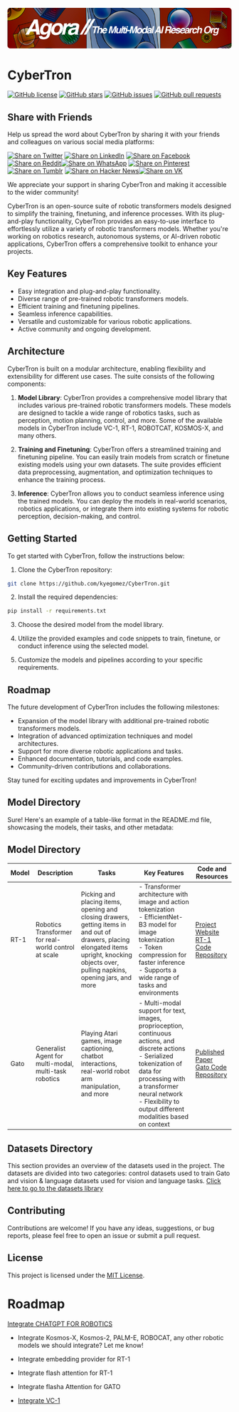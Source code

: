 [![Multi-Modality](agorabanner.png)](https://discord.gg/qUtxnK2NMf)


# CyberTron

[![GitHub license](https://img.shields.io/github/license/kyegomez/CyberTron)](https://github.com/kyegomez/CyberTron/blob/main/LICENSE)
[![GitHub stars](https://img.shields.io/github/stars/kyegomez/CyberTron)](https://github.com/kyegomez/CyberTron/stargazers)
[![GitHub issues](https://img.shields.io/github/issues/kyegomez/CyberTron)](https://github.com/kyegomez/CyberTron/issues)
[![GitHub pull requests](https://img.shields.io/github/issues-pr/kyegomez/CyberTron)](https://github.com/kyegomez/CyberTron/pulls)

## Share with Friends

Help us spread the word about CyberTron by sharing it with your friends and colleagues on various social media platforms:

[![Share on Twitter](https://img.shields.io/twitter/url?url=https%3A%2F%2Fgithub.com%2Fkyegomez%2FCyberTron)](https://twitter.com/intent/tweet?text=Check%20out%20CyberTron%2C%20an%20open-source%20suite%20of%20robotic%20transformers%20models%20for%20training%2C%20finetuning%2C%20and%20inference%20in%20robotics%20applications.%20%23CyberTron%20%23OpenSource%20%23Robotics%20%23AI%20%23MachineLearning&url=https%3A%2F%2Fgithub.com%2Fkyegomez%2FCyberTron) [![Share on LinkedIn](https://img.shields.io/badge/Share%20on-LinkedIn-blue)](https://www.linkedin.com/shareArticle?mini=true&url=https%3A%2F%2Fgithub.com%2Fkyegomez%2FCyberTron&title=CyberTron%20-%20Open-Source%20Suite%20of%20Robotic%20Transformers%20Models&summary=Check%20out%20CyberTron%2C%20an%20open-source%20suite%20of%20robotic%20transformers%20models%20for%20training%2C%20finetuning%2C%20and%20inference%20in%20robotics%20applications.&source=) [![Share on Facebook](https://img.shields.io/badge/Share%20on-Facebook-blue)](https://www.facebook.com/sharer.php?u=https%3A%2F%2Fgithub.com%2Fkyegomez%2FCyberTron&t=CyberTron%20-%20Open-Source%20Suite%20of%20Robotic%20Transformers%20Models) [![Share on Reddit](https://img.shields.io/badge/Share%20on-Reddit-orange)](https://www.reddit.com/submit?url=https%3A%2F%2Fgithub.com%2Fkyegomez%2FCyberTron&title=CyberTron%20-%20Open-Source%20Suite%20of%20Robotic%20Transformers%20Models)[![Share on WhatsApp](https://img.shields.io/badge/Share%20on-WhatsApp-green)](https://wa.me/?text=Check%20out%20CyberTron%2C%20an%20open-source%20suite%20of%20robotic%20transformers%20models%20for%20training%2C%20finetuning%2C%20and%20inference%20in%20robotics%20applications.%0A%0AGitHub%20Repository%3A%20https%3A%2F%2Fgithub.com%2Fkyegomez%2FCyberTron) [![Share on Pinterest](https://img.shields.io/badge/Share%20on-Pinterest-red)](https://www.pinterest.com/pin/create/button/?url=https%3A%2F%2Fgithub.com%2Fkyegomez%2FCyberTron&media=&description=CyberTron%20-%20Open-Source%20Suite%20of%20Robotic%20Transformers%20Models) [![Share on Tumblr](https://img.shields.io/badge/Share%20on-Tumblr-blue)](https://www.tumblr.com/share/link?url=https%3A%2F%2Fgithub.com%2Fkyegomez%2FCyberTron&name=CyberTron%20-%20Open-Source%20Suite%20of%20Robotic%20Transformers%20Models&description=Check%20out%20CyberTron%2C%20an%20open-source%20suite%20of%20robotic%20transformers%20models%20for%20training%2C%20finetuning%2C%20and%20inference%20in%20robotics%20applications.) [![Share on Hacker News](https://img.shields.io/badge/Share%20on-Hacker%20News-orange)](https://news.ycombinator.com/submitlink?u=https%3A%2F%2Fgithub.com%2Fkyegomez%2FCyberTron&t=CyberTron%20-%20Open-Source%20Suite%20of%20Robotic%20Transformers%20Models)[![Share on VK](https://img.shields.io/badge/Share%20on-VK-blue)](https://vk.com/share.php?url=https%3A%2F%2Fgithub.com%2Fkyegomez%2FCyberTron&title=CyberTron%20-%20Open-Source%20Suite%20of%20Robotic%20Transformers%20Models)

We appreciate your support in sharing CyberTron and making it accessible to the wider community!


CyberTron is an open-source suite of robotic transformers models designed to simplify the training, finetuning, and inference processes. With its plug-and-play functionality, CyberTron provides an easy-to-use interface to effortlessly utilize a variety of robotic transformers models. Whether you're working on robotics research, autonomous systems, or AI-driven robotic applications, CyberTron offers a comprehensive toolkit to enhance your projects.

## Key Features

- Easy integration and plug-and-play functionality.
- Diverse range of pre-trained robotic transformers models.
- Efficient training and finetuning pipelines.
- Seamless inference capabilities.
- Versatile and customizable for various robotic applications.
- Active community and ongoing development.

## Architecture

CyberTron is built on a modular architecture, enabling flexibility and extensibility for different use cases. The suite consists of the following components:

1. **Model Library**: CyberTron provides a comprehensive model library that includes various pre-trained robotic transformers models. These models are designed to tackle a wide range of robotics tasks, such as perception, motion planning, control, and more. Some of the available models in CyberTron include VC-1, RT-1, ROBOTCAT, KOSMOS-X, and many others.

2. **Training and Finetuning**: CyberTron offers a streamlined training and finetuning pipeline. You can easily train models from scratch or finetune existing models using your own datasets. The suite provides efficient data preprocessing, augmentation, and optimization techniques to enhance the training process.

3. **Inference**: CyberTron allows you to conduct seamless inference using the trained models. You can deploy the models in real-world scenarios, robotics applications, or integrate them into existing systems for robotic perception, decision-making, and control.

## Getting Started

To get started with CyberTron, follow the instructions below:

1. Clone the CyberTron repository:

```bash
git clone https://github.com/kyegomez/CyberTron.git
```

2. Install the required dependencies:

```bash
pip install -r requirements.txt
```

3. Choose the desired model from the model library.

4. Utilize the provided examples and code snippets to train, finetune, or conduct inference using the selected model.

5. Customize the models and pipelines according to your specific requirements.

## Roadmap

The future development of CyberTron includes the following milestones:

- Expansion of the model library with additional pre-trained robotic transformers models.
- Integration of advanced optimization techniques and model architectures.
- Support for more diverse robotic applications and tasks.
- Enhanced documentation, tutorials, and code examples.
- Community-driven contributions and collaborations.

Stay tuned for exciting updates and improvements in CyberTron!

## Model Directory

Sure! Here's an example of a table-like format in the README.md file, showcasing the models, their tasks, and other metadata:

## Model Directory

| Model | Description | Tasks | Key Features | Code and Resources |
|-------|-------------|-------|--------------|--------------------|
| RT-1  | Robotics Transformer for real-world control at scale | Picking and placing items, opening and closing drawers, getting items in and out of drawers, placing elongated items upright, knocking objects over, pulling napkins, opening jars, and more | - Transformer architecture with image and action tokenization <br> - EfficientNet-B3 model for image tokenization <br> - Token compression for faster inference <br> - Supports a wide range of tasks and environments | [Project Website](https://ai.googleblog.com/2022/12/rt-1-robotics-transformer-for-real.html?m=1) <br> [RT-1 Code Repository](https://github.com/kyegomez/MechaZilla/tree/master/models/rt1) |
| Gato  | Generalist Agent for multi-modal, multi-task robotics | Playing Atari games, image captioning, chatbot interactions, real-world robot arm manipulation, and more | - Multi-modal support for text, images, proprioception, continuous actions, and discrete actions <br> - Serialized tokenization of data for processing with a transformer neural network <br> - Flexibility to output different modalities based on context | [Published Paper](https://arxiv.org/pdf/2205.06175) <br> [Gato Code Repository](https://github.com/kyegomez/MechaZilla/tree/master/models/GATO) |


## Datasets Directory
This section provides an overview of the datasets used in the project. The datasets are divided into two categories: control datasets used to train Gato and vision & language datasets used for vision and language tasks. [Click here to go to the datasets library](DOCs/DATASETS.md)

## Contributing

Contributions are welcome! If you have any ideas, suggestions, or bug reports, please feel free to open an issue or submit a pull request.

## License

This project is licensed under the [MIT License](https://github.com/kyegomez/CyberTron/blob/main/LICENSE).


# Roadmap

[Integrate CHATGPT FOR ROBOTICS](https://www.microsoft.com/en-us/research/uploads/prod/2023/02/ChatGPT___Robotics.pdf)

* Integrate Kosmos-X, Kosmos-2, PALM-E, ROBOCAT, any other robotic models we should integrate? Let me know!

* Integrate embedding provider for RT-1

* Integrate flash attention for RT-1

* Integrate flasha Attention for GATO

* [Integrate VC-1](https://github.com/facebookresearch/eai-vc)